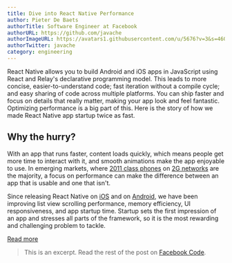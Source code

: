 ```yaml
---
title: Dive into React Native Performance
author: Pieter De Baets
authorTitle: Software Engineer at Facebook
authorURL: https://github.com/javache
authorImageURL: https://avatars1.githubusercontent.com/u/5676?v=3&s=460
authorTwitter: javache
category: engineering
---
```


React Native allows you to build Android and iOS apps in JavaScript using React and Relay's declarative programming model. This leads to more concise, easier-to-understand code; fast iteration without a compile cycle; and easy sharing of code across multiple platforms. You can ship faster and focus on details that really matter, making your app look and feel fantastic. Optimizing performance is a big part of this. Here is the story of how we made React Native app startup twice as fast.

## Why the hurry?

With an app that runs faster, content loads quickly, which means people get more time to interact with it, and smooth animations make the app enjoyable to use. In emerging markets, where [2011 class phones](https://code.facebook.com/posts/952628711437136/classes-performance-and-network-segmentation-on-android/) on [2G networks](https://newsroom.fb.com/news/2015/10/news-feed-fyi-building-for-all-connectivity/) are the majority, a focus on performance can make the difference between an app that is usable and one that isn't.

Since releasing React Native on [iOS](https://facebook.github.io/react/blog/2015/03/26/introducing-react-native.html) and on [Android](https://code.facebook.com/posts/1189117404435352/react-native-for-android-how-we-built-the-first-cross-platform-react-native-app/), we have been improving list view scrolling performance, memory efficiency, UI responsiveness, and app startup time. Startup sets the first impression of an app and stresses all parts of the framework, so it is the most rewarding and challenging problem to tackle.

<footer>
  <a href="https://code.facebook.com/posts/895897210527114/dive-into-react-native-performance/" class="btn">Read more</a>
</footer>

> This is an excerpt. Read the rest of the post on [Facebook Code](https://code.facebook.com/posts/895897210527114/dive-into-react-native-performance/).
